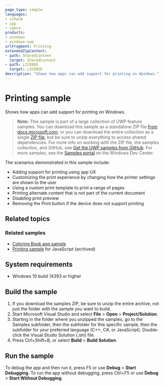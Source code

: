 ```yaml
---
page_type: sample
languages:
- csharp
- cpp
- cppcx
products:
- windows
- windows-uwp
urlFragment: Printing
extendedZipContent:
- path: SharedContent
  target: SharedContent
- path: LICENSE
  target: LICENSE
description: "Shows how apps can add support for printing on Windows."
---
```


<!---
  category: ControlsLayoutAndText Printing
  samplefwlink: http://go.microsoft.com/fwlink/p/?LinkId=619984
--->

# Printing sample

Shows how apps can add support for printing on Windows. 

> **Note:** This sample is part of a large collection of UWP feature samples. 
> You can download this sample as a standalone ZIP file
> [from docs.microsoft.com](https://docs.microsoft.com/samples/microsoft/windows-universal-samples/printing/),
> or you can download the entire collection as a single
> [ZIP file](https://github.com/Microsoft/Windows-universal-samples/archive/master.zip), but be 
> sure to unzip everything to access shared dependencies. For more info on working with the ZIP file, 
> the samples collection, and GitHub, see [Get the UWP samples from GitHub](https://aka.ms/ovu2uq). 
> For more samples, see the [Samples portal](https://aka.ms/winsamples) on the Windows Dev Center. 

The scenarios demonstrated in this sample include:

- Adding support for printing using app UX
- Customizing the print experience by changing how the printer settings are shown to the user
- Using a custom print template to print a range of pages
- Printing alternate content that is not part of the current document
- Disabling print preview
- Removing the Print button if the device does not support printing

## Related topics

### Related samples

* [Coloring Book app sample](https://github.com/Microsoft/Windows-appsample-coloringbook)  
* [Printing sample](/archived/Printing/) for JavaScript (archived)

## System requirements

* Windows 10 build 14393 or higher

Build the sample
----------------

1. If you download the samples ZIP, be sure to unzip the entire archive, not just the folder with the sample you want to build. 
2. Start Microsoft Visual Studio and select **File** \> **Open** \> **Project/Solution**.
3. Starting in the folder where you unzipped the samples, go to the Samples subfolder, then the subfolder for this specific sample, then the subfolder for your preferred language (C++, C#, or JavaScript). Double-click the Visual Studio Solution (.sln) file.
4. Press Ctrl+Shift+B, or select **Build** \> **Build Solution**.

Run the sample
--------------

To debug the app and then run it, press F5 or use **Debug** \> **Start Debugging**. To run the app without debugging, press Ctrl+F5 or use **Debug** \> **Start Without Debugging**.
